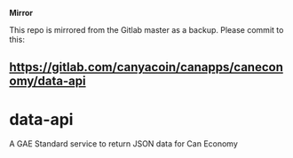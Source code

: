 **Mirror**

This repo is mirrored from the Gitlab master as a backup. Please commit to this:

https://gitlab.com/canyacoin/canapps/caneconomy/data-api
---

# data-api

A GAE Standard service to return JSON data for Can Economy